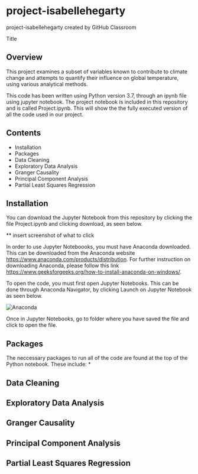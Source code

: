 # project-isabellehegarty
project-isabellehegarty created by GitHub Classroom

Title

Overview
--------
This project examines a subset of variables known to contribute to climate change and attempts to quantify their influence on global temperature, using various analytical methods. 

This code has been written using Python version 3.7, through an ipynb file using jupyter notebook. The project notebook is included in this repository and is called Project.ipynb. This will show the the fully executed version of all the code used in our project. 


Contents
---------
 * Installation
 * Packages
 * Data Cleaning
 * Exploratory Data Analysis
 * Granger Causality
 * Principal Component Analysis
 * Partial Least Squares Regression
 
Installation
------------

You can download the Jupyter Notebook from this repository by clicking the file Project.ipynb and clicking download, as seen below. 

** insert screenshot of what to click

In order to use Jupyter Noteboooks, you must have Anaconda downloaded. This can be downloaded from the Anaconda website https://www.anaconda.com/products/distribution. For further instruction on downloading Anaconda, please follow this link https://www.geeksforgeeks.org/how-to-install-anaconda-on-windows/. 

To open the code, you must first open Jupyter Notebooks. This can be done through Anaconda Navigator, by clicking Launch on Jupyter Notebook as seen below. 

![Anaconda](https://user-images.githubusercontent.com/105735184/180827327-47605746-eda9-4216-8978-108477c2221f.png)

Once in Jupyter Notebooks, go to folder where you have saved the file and click to open the file. 

Packages
--------
The neccessary packages to run all of the code are found at the top of the Python notebook. These include:
*

Data Cleaning
------------

Exploratory Data Analysis
-------------------------

Granger Causality
-----------------

Principal Component Analysis
----------------------------

Partial Least Squares Regression
--------------------------------
